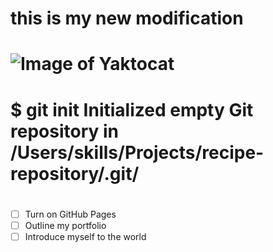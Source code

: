 # this is my new modification
# ![Image of Yaktocat](https://github.com/user-attachments/assets/5f42a5bd-8402-40ad-bd1f-853cbc34bd8d)

# $ git init Initialized empty Git repository in /Users/skills/Projects/recipe-repository/.git/
# 
- [ ] Turn on GitHub Pages
- [ ] Outline my portfolio
- [ ] Introduce myself to the world
